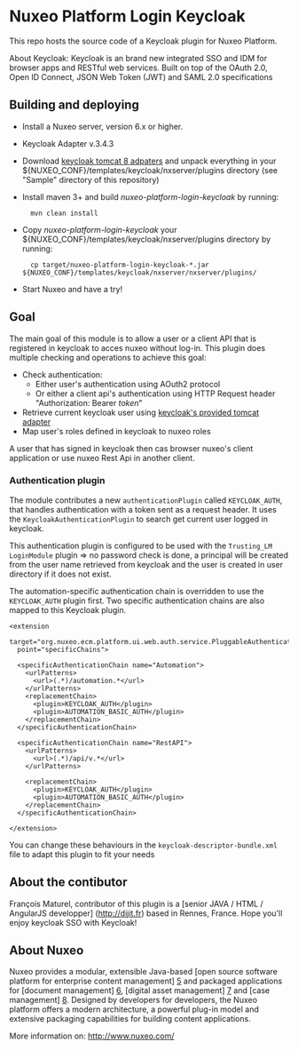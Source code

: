 # Nuxeo Platform Login Keycloak

This repo hosts the source code of a Keycloak plugin for Nuxeo Platform.

About Keycloak: Keycloak is an brand new integrated SSO and IDM for browser apps and RESTful web services.
Built on top of the OAuth 2.0, Open ID Connect, JSON Web Token (JWT) and SAML 2.0 specifications

## Building and deploying

- Install a Nuxeo server, version 6.x or higher.

- Keycloak Adapter v.3.4.3
- Download [keycloak tomcat 8 adpaters](https://www.keycloak.org/archive/downloads-3.4.3.html)
  and unpack everything in your ${NUXEO_CONF}/templates/keycloak/nxserver/plugins directory (see "Sample" directory of this repository)
  
- Install maven 3+ and build _nuxeo-platform-login-keycloak_ by running:

        mvn clean install

- Copy _nuxeo-platform-login-keycloak_ your ${NUXEO_CONF}/templates/keycloak/nxserver/plugins directory by running:

        cp target/nuxeo-platform-login-keycloak-*.jar ${NUXEO_CONF}/templates/keycloak/nxserver/nxserver/plugins/

- Start Nuxeo and have a try!

## Goal

The main goal of this module is to allow a user or a client API that is registered in keycloak to acces nuxeo without log-in.
This plugin does multiple checking and operations to achieve this goal:

- Check authentication:
    - Either user's authentication using AOuth2 protocol 
    - Or either a client api's authentication using HTTP Request header "Authorization: Bearer _token_"
- Retrieve current keycloak user using [keycloak's provided tomcat adapter](https://docs.jboss.org/keycloak/docs/1.2.0.CR1/userguide/html/ch08.html#tomcat-adapter)
- Map user's roles defined in keycloak to nuxeo roles

A user that has signed in keycloak then cas browser nuxeo's client application or use nuxeo Rest Api in another client.

### Authentication plugin

The module contributes a new ``authenticationPlugin`` called ``KEYCLOAK_AUTH``, that handles authentication with a token sent as a request header.
It uses the ``KeycloakAuthenticationPlugin`` to search get current user logged in keycloak.

This authentication plugin is configured to be used with the ``Trusting_LM`` ``LoginModule`` plugin =>
no password check is done, a principal will be created from the user name retrieved from keycloak and the user is created in user directory if it does not exist.

The automation-specific authentication chain is overridden to use the ``KEYCLOAK_AUTH`` plugin first.
Two specific authentication chains are also mapped to this Keycloak plugin.

    <extension
      target="org.nuxeo.ecm.platform.ui.web.auth.service.PluggableAuthenticationService"
      point="specificChains">

      <specificAuthenticationChain name="Automation">
        <urlPatterns>
          <url>(.*)/automation.*</url>
        </urlPatterns>
        <replacementChain>
          <plugin>KEYCLOAK_AUTH</plugin>
          <plugin>AUTOMATION_BASIC_AUTH</plugin>
        </replacementChain>
      </specificAuthenticationChain>

      <specificAuthenticationChain name="RestAPI">
        <urlPatterns>
          <url>(.*)/api/v.*</url>
        </urlPatterns>
  
        <replacementChain>
          <plugin>KEYCLOAK_AUTH</plugin>
          <plugin>AUTOMATION_BASIC_AUTH</plugin>
        </replacementChain>
      </specificAuthenticationChain>

    </extension>

You can change these behaviours in the ``keycloak-descriptor-bundle.xml`` file to adapt this plugin to fit your needs

## About the contibutor

François Maturel, contributor of this plugin is a [senior JAVA / HTML / AngularJS
developper] (http://dijit.fr) based in Rennes, France.
Hope you'll enjoy keycloak SSO with Keycloak!

## About Nuxeo

Nuxeo provides a modular, extensible Java-based [open source software
platform for enterprise content management] [5] and packaged applications
for [document management] [6], [digital asset management] [7] and
[case management] [8]. Designed by developers for developers, the Nuxeo
platform offers a modern architecture, a powerful plug-in model and
extensive packaging capabilities for building content applications.

More information on: <http://www.nuxeo.com/>

[1]: https://jira.nuxeo.com/browse/NXP-10268
[2]: https://github.com/nuxeo/nuxeo-drive
[3]: https://jira.nuxeo.com/browse/NXP-10269
[5]: http://www.nuxeo.com/en/products/ep
[6]: http://www.nuxeo.com/en/products/document-management
[7]: http://www.nuxeo.com/en/products/dam
[8]: http://www.nuxeo.com/en/products/case-management

